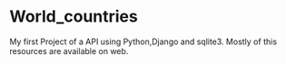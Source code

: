 # World_countries
My first Project of a API using Python,Django and sqlite3.
Mostly of this resources are available on web.
